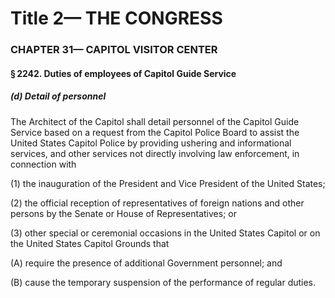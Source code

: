 
# Title 2— THE CONGRESS
### CHAPTER 31— CAPITOL VISITOR CENTER
#### § 2242. Duties of employees of Capitol Guide Service
##### (d) Detail of personnel

The Architect of the Capitol shall detail personnel of the Capitol Guide Service based on a request from the Capitol Police Board to assist the United States Capitol Police by providing ushering and informational services, and other services not directly involving law enforcement, in connection with

(1) the inauguration of the President and Vice President of the United States;

(2) the official reception of representatives of foreign nations and other persons by the Senate or House of Representatives; or

(3) other special or ceremonial occasions in the United States Capitol or on the United States Capitol Grounds that

(A) require the presence of additional Government personnel; and

(B) cause the temporary suspension of the performance of regular duties.
